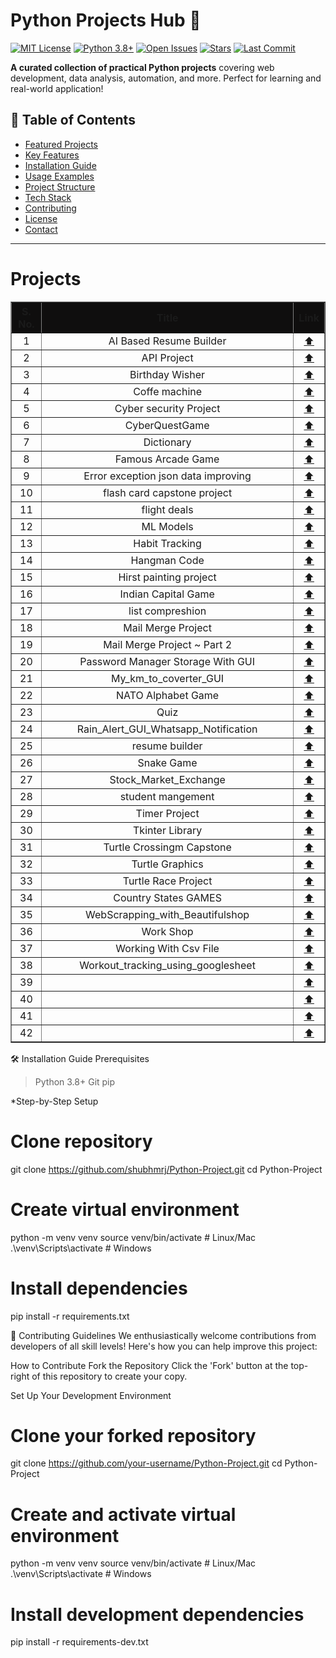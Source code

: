 # Python Projects Hub 🐍

[![MIT License](https://img.shields.io/badge/License-MIT-yellow.svg)](LICENSE)
[![Python 3.8+](https://img.shields.io/badge/Python-3.8%2B-blue)](https://python.org)
[![Open Issues](https://img.shields.io/github/issues/shubhmrj/Python-Project)](https://github.com/shubhmrj/Python-Project/issues)
[![Stars](https://img.shields.io/github/stars/shubhmrj/Python-Project)](https://github.com/shubhmrj/Python-Project/stargazers)
[![Last Commit](https://img.shields.io/github/last-commit/shubhmrj/Python-Project)](https://github.com/shubhmrj/Python-Project/commits/main)

**A curated collection of practical Python projects** covering web development, data analysis, automation, and more. Perfect for learning and real-world application!

## 🌟 Table of Contents
- [Featured Projects](#-featured-projects)
- [Key Features](#-key-features)
- [Installation Guide](#-installation-guide)
- [Usage Examples](#-usage-examples)
- [Project Structure](#-project-structure)
- [Tech Stack](#-tech-stack)
- [Contributing](#-contributing)
- [License](#-license)
- [Contact](#-contact)

---



# Projects

<div align="center">

<table border="1" cellspacing="0" cellpadding="8" style="border-collapse: collapse; width: 100%; text-align: center;">
  <thead style="background-color: #0f0e0eff;">
    <tr>
      <th style="width:10%;">S. No.</th>
      <th style="width:150%; allign:center;">Title</th>
      <th style="width:20%;">Link</th>
    </tr>
  </thead>
  <tbody>
    <tr>
      <td>1</td>
      <td>AI Based Resume Builder</td>
      <td><a href="\AI Based resume Builder Tool">⬆️</a></td>
    </tr>
    <tr>
      <td>2</td>
      <td>API Project</td>
      <td><a href="\Python Codes\API Project">⬆️</a></td>
    </tr>
    <tr>
      <td>3</td>
      <td>Birthday Wisher</td>
      <td><a href="\Birthday Wisher">⬆️</a></td>
    </tr>
    <tr>
      <td>4</td>
      <td>Coffe machine</td>
      <td><a href="\coffe machine">⬆️</a></td>
    </tr>
    <tr>
      <td>5</td>
      <td>Cyber security Project</td>
      <td><a href="\Cyber security Project">⬆️</a></td>
    </tr>
    <tr>
      <td>6</td>
      <td>CyberQuestGame</td>
      <td><a href="\CyberQuestGame">⬆️</a></td>
    </tr>
    <tr>
      <td>7</td>
      <td>Dictionary</td>
      <td><a href="\Dictionary">⬆️</a></td>
    </tr>
    <tr>
      <td>8</td>
      <td>Famous Arcade Game</td>
      <td><a href="\Famous Arcade Game">⬆️</a></td>
    </tr>
    <tr>
      <td>9</td>
      <td>Error exception json data improving</td>
      <td><a href="\Error exception json data improving(day 30)">⬆️</a></td>
    </tr>
    <tr>
      <td>10</td>
      <td>flash card capstone project</td>
      <td><a href="\flash card capstone project(day 31)">⬆️</a></td>
    </tr>
    <tr>
      <td>11</td>
      <td>flight deals</td>
      <td><a href="\flight deals">⬆️</a></td>
    </tr>
    <tr>
      <td>12</td>
      <td>ML Models</td>
      <td><a href="\ML Models">⬆️</a></td>
    </tr>
    <tr>
      <td>13</td>
      <td>Habit Tracking</td>
      <td><a href="\Habit Tracking">⬆️</a></td>
    </tr>
    <tr>
      <td>14</td>
      <td>Hangman Code</td>
      <td><a href="\Hangman Code">⬆️</a></td>
    </tr>
    <tr>
      <td>15</td>
      <td>Hirst painting project</td>
      <td><a href="\Hirst painting project">⬆️</a></td>
    </tr>
    <tr>
      <td>16</td>
      <td>Indian Capital Game</td>
      <td><a href="\Indian Capital Game">⬆️</a></td>
    </tr>
    <tr>
      <td>17</td>
      <td>list compreshion</td>
      <td><a href="\list compreshion">⬆️</a></td>
    </tr>
    <tr>
      <td>18</td>
      <td>Mail Merge Project</td>
      <td><a href="\Mail Merge Project Start">⬆️</a></td>
    </tr>
    <tr>
      <td>19</td>
      <td>Mail Merge Project ~ Part 2</td>
      <td><a href="\Mail+Merge+Project+Start/.idea">⬆️</a></td>
    </tr>
    <tr>
      <td>20</td>
      <td>Password Manager Storage With GUI</td>
      <td><a href="\Password Manager">⬆️</a></td>
    </tr>
    <tr>
      <td>21</td>
      <td>My_km_to_coverter_GUI</td>
      <td><a href="\My_km_to_coverter">⬆️</a></td>
    </tr>
    <tr>
      <td>22</td>
      <td>NATO Alphabet Game</td>
      <td><a href="\NATO Alphabet">⬆️</a></td>
    </tr>
    <tr>
      <td>23</td>
      <td>Quiz</td>
      <td><a href="\Quiz">⬆️</a></td>
    </tr>
    <tr>
      <td>24</td>
      <td>Rain_Alert_GUI_Whatsapp_Notification</td>
      <td><a href="\Rain_Alert Day 35">⬆️</a></td>
    </tr>
    <tr>
      <td>25</td>
      <td>resume builder</td>
      <td><a href="\resume builder">⬆️</a></td>
    </tr>
    <tr>
      <td>26</td>
      <td>Snake Game</td>
      <td><a href="\Snake Game">⬆️</a></td>
    </tr>
    <tr>
      <td>27</td>
      <td>Stock_Market_Exchange</td>
      <td><a href="\Stock_Market_Exchange">⬆️</a></td>
    </tr>
    <tr>
      <td>28</td>
      <td>student mangement</td>
      <td><a href="\student mangement">⬆️</a></td>
    </tr>
    <tr>
      <td>29</td>
      <td>Timer Project</td>
      <td><a href="\Timer Project">⬆️</a></td>
    </tr>
    <tr>
      <td>30</td>
      <td>Tkinter Library</td>
      <td><a href="\Tkinter Library">⬆️</a></td>
    </tr>
    <tr>
      <td>31</td>
      <td>Turtle  Crossingm Capstone</td>
      <td><a href="\Turtle  Crossingm Capstone">⬆️</a></td>
    </tr>
    <tr>
      <td>32</td>
      <td>Turtle Graphics</td>
      <td><a href="\Turtle Graphics">⬆️</a></td>
    </tr>
    <tr>
      <td>33</td>
      <td>Turtle Race Project</td>
      <td><a href="\Turtle Race Project">⬆️</a></td>
    </tr>
    <tr>
      <td>34</td>
      <td>Country States GAMES</td>
      <td><a href="\Country States GAMES">⬆️</a></td>
    </tr>
    <tr>
      <td>35</td>
      <td>WebScrapping_with_Beautifulshop</td>
      <td><a href="\WebScrapping_with_Beautifulshop">⬆️</a></td>
    </tr>
    <tr>
      <td>36</td>
      <td>Work Shop</td>
      <td><a href="\Work Shop">⬆️</a></td>
    </tr>
    <tr>
      <td>37</td>
      <td>Working With Csv File</td>
      <td><a href="\Working With Csv File">⬆️</a></td>
    </tr>
    <tr>
      <td>38</td>
      <td>Workout_tracking_using_googlesheet</td>
      <td><a href="\Workout_tracking_using_googlesheet">⬆️</a></td>
    </tr>
    <tr>
      <td>39</td>
      <td></td>
      <td><a href="\">⬆️</a></td>
    </tr>
    <tr>
      <td>40</td>
      <td></td>
      <td><a href="\">⬆️</a></td>
    </tr>
    <tr>
      <td>41</td>
      <td></td>
      <td><a href="\">⬆️</a></td>
    </tr>
    <tr>
      <td>42</td>
      <td></td>
      <td><a href="\">⬆️</a></td>
    </tr>
  </tbody>
</table>
</div>


<!-- ### 1. Advanced Web Scraper
![Web Scraper Demo](demo/web_scraper.gif)
- **Description**: Robust web scraping solution with proxy rotation and CAPTCHA handling
- **Features**:
  - Multi-page crawling
  - Data export to CSV/JSON
  - Headless browser support
- **Quick Start**:
  ```bash
  cd web_scraper
  python main.py --url="https://example.com" --output="data.csv" -->

🛠️ Installation Guide
Prerequisites
>Python 3.8+
>Git
>pip

*Step-by-Step Setup
# Clone repository
git clone https://github.com/shubhmrj/Python-Project.git
cd Python-Project

# Create virtual environment
python -m venv venv
source venv/bin/activate  # Linux/Mac
.\venv\Scripts\activate   # Windows

# Install dependencies
pip install -r requirements.txt

🤝 Contributing Guidelines
We enthusiastically welcome contributions from developers of all skill levels! Here's how you can help improve this project:

How to Contribute
Fork the Repository
Click the 'Fork' button at the top-right of this repository to create your copy.

Set Up Your Development Environment

# Clone your forked repository
git clone https://github.com/your-username/Python-Project.git
cd Python-Project

# Create and activate virtual environment
python -m venv venv
source venv/bin/activate  # Linux/Mac
.\venv\Scripts\activate   # Windows

# Install development dependencies
pip install -r requirements-dev.txt